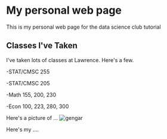# My personal web page

 This is my personal web page for the data science club tutorial
 
 ## Classes I've Taken
 
 I've taken lots of classes at Lawrence. Here's a few.
 
 -STAT/CMSC 255
 
 -STAT/CMSC 205
 
 -Math 155, 200, 230
 
 -Econ 100, 223, 280, 300
 
 Here's a picture of ...
 ![gengar](https://art.ngfiles.com/images/301000/301157_cogmoses_gengar.png?f1399440690.jpg)
 
 Here's my ....
